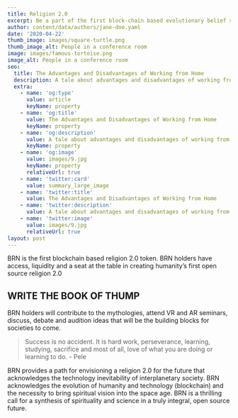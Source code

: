 ```yaml
---
title: Religion 2.0
excerpt: Be a part of the first block-chain based evolutionary belief system.
author: content/data/authors/jane-doe.yaml
date: '2020-04-22'
thumb_image: images/square-turtle.png
thumb_image_alt: People in a conference room
image: images/famous-tortoise.png
image_alt: People in a conference room
seo:
  title: The Advantages and Disadvantages of Working from Home
  description: A tale about advantages and disadvantages of working from home
  extra:
    - name: 'og:type'
      value: article
      keyName: property
    - name: 'og:title'
      value: The Advantages and Disadvantages of Working from Home
      keyName: property
    - name: 'og:description'
      value: A tale about advantages and disadvantages of working from home
      keyName: property
    - name: 'og:image'
      value: images/9.jpg
      keyName: property
      relativeUrl: true
    - name: 'twitter:card'
      value: summary_large_image
    - name: 'twitter:title'
      value: The Advantages and Disadvantages of Working from Home
    - name: 'twitter:description'
      value: A tale about advantages and disadvantages of working from home
    - name: 'twitter:image'
      value: images/9.jpg
      relativeUrl: true
layout: post
---
```

BRN is the first blockchain based religion 2.0 token. BRN holders have access, liquidity and a seat at the table in creating humanity’s first open source religion 2.0 



## WRITE THE BOOK OF THUMP

BRN holders will contribute to the mythologies, attend VR and AR seminars, discuss, debate and audition ideas that will be the building blocks for societies to come. 

> Success is no accident. It is hard work, perseverance, learning, studying, sacrifice and most of all, love of what you are doing or learning to do. - Pele

BRN provides a path for envisioning a religion 2.0 for the future that acknowledges the technology inevitability of interplanetary society. BRN acknowledges the evolution of humanity and technology (blockchain) and the necessity to bring spiritual vision into the space age. BRN is a thrilling call for a synthesis of spirituality and science in a truly integral, open source future. 

